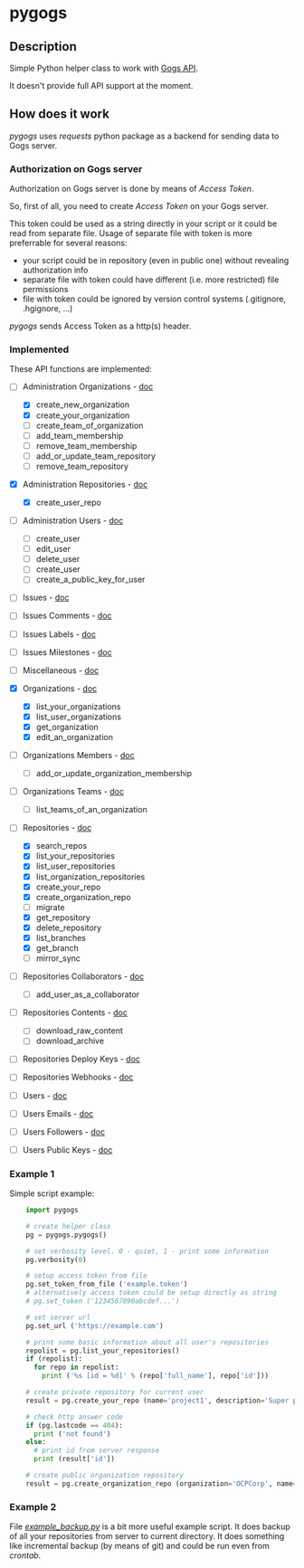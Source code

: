 # pygogs

## Description

Simple Python helper class to work with [Gogs API](https://github.com/gogits/go-gogs-client/wiki).

It doesn't provide full API support at the moment.

## How does it work

*pygogs* uses *requests* python package as a backend for sending data to Gogs server.

### Authorization on Gogs server

Authorization on Gogs server is done by means of *Access Token*.

So, first of all, you need to create *Access Token* on your Gogs server.

This token could be used as a string directly in your script or it could be read
from separate file.
Usage of separate file with token is more preferrable for several reasons:

* your script could be in repository (even in public one) without revealing authorization info
* separate file with token could have different (i.e. more restricted) file permissions
* file with token could be ignored by version control systems (.gitignore, .hgignore, ...)

*pygogs* sends Access Token as a http(s) header.

### Implemented

These API functions are implemented:

- [ ] Administration Organizations - [doc](https://github.com/gogits/go-gogs-client/wiki/Administration-Organizations#create-team-of-an-organization)
    - [x] create_new_organization
    - [x] create_your_organization
    - [ ] create_team_of_organization
    - [ ] add_team_membership
    - [ ] remove_team_membership
    - [ ] add_or_update_team_repository
    - [ ] remove_team_repository
- [x] Administration Repositories - [doc](https://github.com/gogits/go-gogs-client/wiki/Administration-Repositories)
    - [x] create_user_repo
- [ ] Administration Users - [doc](https://github.com/gogits/go-gogs-client/wiki/Administration-Users)
    - [ ] create_user
    - [ ] edit_user
    - [ ] delete_user
    - [ ] create_user
    - [ ] create_a_public_key_for_user
- [ ] Issues - [doc](https://github.com/gogits/go-gogs-client/wiki/Issues)
- [ ] Issues Comments - [doc](https://github.com/gogits/go-gogs-client/wiki/Issues-Comments)
- [ ] Issues Labels - [doc](https://github.com/gogits/go-gogs-client/wiki/Issues-Labels)
- [ ] Issues Milestones - [doc](https://github.com/gogits/go-gogs-client/wiki/Issues-Milestones)
- [ ] Miscellaneous - [doc](https://github.com/gogits/go-gogs-client/wiki/Miscellaneous)
- [x] Organizations - [doc](https://github.com/gogits/go-gogs-client/wiki/Organizations)
    - [x] list_your_organizations
    - [x] list_user_organizations
    - [x] get_organization
    - [x] edit_an_organization
- [ ] Organizations Members - [doc](https://github.com/gogits/go-gogs-client/wiki/Organizations-Members)
    - [ ] add_or_update_organization_membership
- [ ] Organizations Teams - [doc](https://github.com/gogits/go-gogs-client/wiki/Organizations-Teams)
    - [ ] list_teams_of_an_organization
- [ ] Repositories - [doc](https://github.com/gogits/go-gogs-client/wiki/Repositories)
    - [x] search_repos
    - [x] list_your_repositories
    - [x] list_user_repositories
    - [x] list_organization_repositories
    - [x] create_your_repo
    - [x] create_organization_repo
    - [ ] migrate
    - [x] get_repository
    - [x] delete_repository
    - [x] list_branches
    - [x] get_branch
    - [ ] mirror_sync
- [ ] Repositories Collaborators - [doc](https://github.com/gogits/go-gogs-client/wiki/Repositories-Collaborators)
    - [ ] add_user_as_a_collaborator
- [ ] Repositories Contents - [doc](https://github.com/gogits/go-gogs-client/wiki/Repositories-Contents)
    - [ ] download_raw_content
    - [ ] download_archive
- [ ] Repositories Deploy Keys - [doc](https://github.com/gogits/go-gogs-client/wiki/Repositories-Deploy-Keys)
- [ ] Repositories Webhooks - [doc](https://github.com/gogits/go-gogs-client/wiki/Repositories-Webhooks)
- [ ] Users - [doc](https://github.com/gogits/go-gogs-client/wiki/Users)
- [ ] Users Emails - [doc](https://github.com/gogits/go-gogs-client/wiki/Users-Emails)
- [ ] Users Followers - [doc](https://github.com/gogits/go-gogs-client/wiki/Users-Followers)
- [ ] Users Public Keys - [doc](https://github.com/gogits/go-gogs-client/wiki/Users-Public-Keys)


### Example 1

Simple script example:

```python
    import pygogs

    # create helper class
    pg = pygogs.pygogs()

    # set verbosity level. 0 - quiet, 1 - print some information
    pg.verbosity(0)

    # setup access token from file
    pg.set_token_from_file ('example.token')
    # alternatively access token could be setup directly as string
    # pg.set_token ('1234567890abcdef...')

    # set server url
    pg.set_url ('https://example.com')

    # print some basic information about all user's repositories
    repolist = pg.list_your_repositories()
    if (repolist):
      for repo in repolist:
        print ('%s [id = %d]' % (repo['full_name'], repo['id']))

    # create private repository for current user
    result = pg.create_your_repo (name='project1', description='Super project for current user', private=True)

    # check http answer code
    if (pg.lastcode == 404):
      print ('not found')
    else:
      # print id from server response
      print (result['id'])

    # create public organization repository
    result = pg.create_organization_repo (organization='OCPCorp', name='project2', description='Mega Ultra Super project')
```

### Example 2

File [*example_backup.py*](example_backup.py) is a bit more useful example script.
It does backup of all your repositories from server to current directory.
It does something like incremental backup (by means of git) and could be run even from *crontab*.
